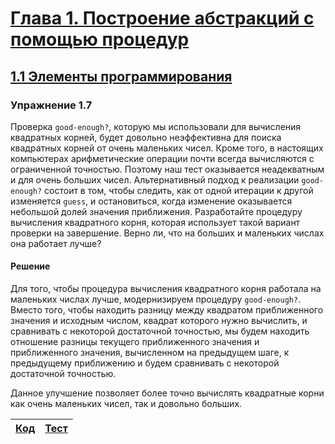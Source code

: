 # [Глава 1. Построение абстракций с помощью процедур](index.md#Глава-1-Построение-абстракций-с-помощью-процедур)
## [1.1 Элементы программирования](index.md#11-Элементы-программирования)

### Упражнение 1.7
Проверка `good-enough?`, которую мы использовали для вычисления квадратных
корней, будет довольно неэффективна для поиска квадратных корней от очень
маленьких чисел. Кроме того, в настоящих компьютерах арифметические операции
почти всегда вычисляются с ограниченной точностью. Поэтому наш тест оказывается
неадекватным и для очень больших чисел. Альтернативный подход к реализации
`good-enough?` состоит в том, чтобы следить, как от одной итерации к другой
изменяется `guess`, и остановиться, когда изменение оказывается небольшой долей
значения приближения. Разработайте процедуру вычисления квадратного корня,
которая использует такой вариант проверки на завершение. Верно ли, что на
больших и маленьких числах она работает лучше?

#### Решение
Для того, чтобы процедура вычисления квадратного корня работала на маленьких
числах лучше, модернизируем процедуру `good-enough?`. Вместо того, чтобы
находить разницу между квадратом приближенного значения и исходным числом,
квадрат которого нужно вычислить, и сравнивать с некоторой достаточной
точностью, мы будем находить отношение разницы текущего приближенного значения
и приближенного значения, вычисленном на предыдущем шаге, к предыдущему
приближению и будем сравнивать с некоторой достаточной точностью.

Данное улучшение позволяет более точно вычислять квадратные корни как очень
маленьких чисел, так и довольно больших.

[Код](../../src/chapter01/exercise_1_07.rkt) | [Тест](../../test/chapter01/test_exercise_1_07.rkt)
--- | ---
